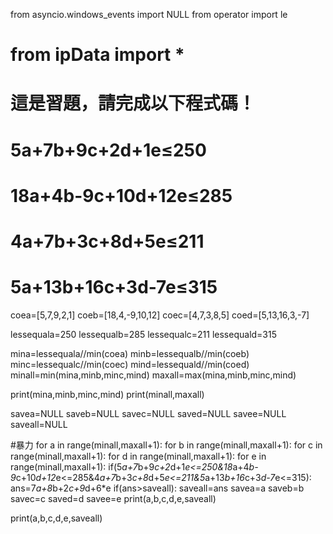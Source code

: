 from asyncio.windows_events import NULL
from operator import le
# from ipData import *
# 這是習題，請完成以下程式碼！

# 5a+7b+9c+2d+1e≤250
# 18a+4b-9c+10d+12e≤285
# 4a+7b+3c+8d+5e≤211
# 5a+13b+16c+3d-7e≤315

coea=[5,7,9,2,1]
coeb=[18,4,-9,10,12]
coec=[4,7,3,8,5]
coed=[5,13,16,3,-7]

lessequala=250
lessequalb=285
lessequalc=211
lessequald=315

mina=lessequala//min(coea)
minb=lessequalb//min(coeb)
minc=lessequalc//min(coec)
mind=lessequald//min(coed)
minall=min(mina,minb,minc,mind)
maxall=max(mina,minb,minc,mind)


print(mina,minb,minc,mind)
print(minall,maxall)

savea=NULL
saveb=NULL
savec=NULL
saved=NULL
savee=NULL
saveall=NULL

#暴力
for a in range(minall,maxall+1):
    for b in range(minall,maxall+1):
        for c in range(minall,maxall+1):
            for d in range(minall,maxall+1):
                for e in range(minall,maxall+1):
                    if(5*a+7*b+9*c+2*d+1*e<=250&18*a+4*b-9*c+10*d+12*e<=285&4*a+7*b+3*c+8*d+5*e<=211&5*a+13*b+16*c+3*d-7*e<=315):
                        ans=7*a+8*b+2*c+9*d+6*e
                        if(ans>saveall):
                            saveall=ans
                            savea=a
                            saveb=b
                            savec=c
                            saved=d
                            savee=e
                            print(a,b,c,d,e,saveall)

print(a,b,c,d,e,saveall)
